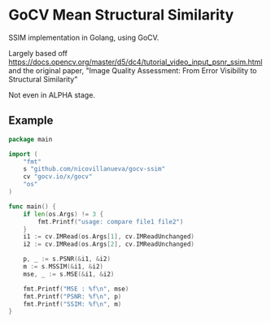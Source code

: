 # GoCV Mean Structural Similarity

SSIM implementation in Golang, using GoCV.

Largely based off https://docs.opencv.org/master/d5/dc4/tutorial_video_input_psnr_ssim.html and the original paper, "Image Quality Assessment: From Error Visibility to Structural Similarity"

Not even in ALPHA stage.

## Example
```go
package main

import (
	"fmt"
	s "github.com/nicovillanueva/gocv-ssim"
	cv "gocv.io/x/gocv"
	"os"
)

func main() {
	if len(os.Args) != 3 {
		fmt.Printf("usage: compare file1 file2")
	}
	i1 := cv.IMRead(os.Args[1], cv.IMReadUnchanged)
	i2 := cv.IMRead(os.Args[2], cv.IMReadUnchanged)

	p, _ := s.PSNR(&i1, &i2)
	m := s.MSSIM(&i1, &i2)
	mse, _ := s.MSE(&i1, &i2)

	fmt.Printf("MSE : %f\n", mse)
	fmt.Printf("PSNR: %f\n", p)
	fmt.Printf("SSIM: %f\n", m)
}

```
